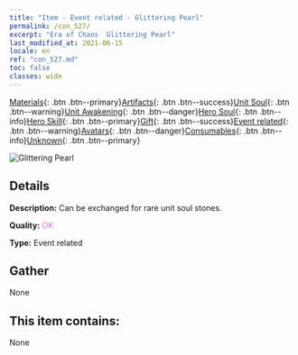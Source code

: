 ```yaml
---
title: "Item - Event related - Glittering Pearl"
permalink: /con_527/
excerpt: "Era of Chaos  Glittering Pearl"
last_modified_at: 2021-06-15
locale: en
ref: "con_527.md"
toc: false
classes: wide
---
```

 [Materials](/Items/){: .btn .btn--primary}[Artifacts](/Items/Artifacts/){: .btn .btn--success}[Unit Soul](/Items/UnitSoul/){: .btn .btn--warning}[Unit Awakening](/Items/UnitAwakening/){: .btn .btn--danger}[Hero Soul](/Items/HeroSoul/){: .btn .btn--info}[Hero Skill](/Items/HeroSkill/){: .btn .btn--primary}[Gift](/Items/Gift/){: .btn .btn--success}[Event related](/Items/Events/){: .btn .btn--warning}[Avatars](/Items/Avatars/){: .btn .btn--danger}[Consumables](/Items/Consumables/){: .btn .btn--info}[Unknown](/Items/Unknown/){: .btn .btn--primary}

 ![Glittering Pearl](/images/t/i_10013.png)

## Details
 **Description:** Can be exchanged for rare unit soul stones.

 **Quality:** <span style="color: #DA70D6">OK</span>

 **Type:** Event related

## Gather

  None

## This item contains:

  None

